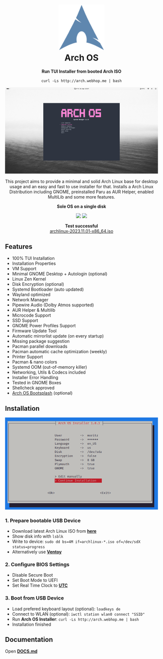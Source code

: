<h1 align="center">
  <img src="./logo.svg" width="150" height="150"/>
  <br>
  Arch OS
</h1>

<p align="center">
  <strong>Run TUI Installer from booted Arch ISO</strong>
</p>

<div align="center">

```
curl -Ls http://arch.webhop.me | bash
```

</div>

<p align="center"><img src="./screenshots/desktop.jpg" /></p>

<p align="center">
This project aims to provide a minimal and solid Arch Linux base for desktop usage and an easy and fast to use installer for that.
Installs a Arch Linux Distribution including GNOME, preinstalled Paru as AUR Helper, enabled MultiLib and some more features. 
</p>

<p align="center"><strong>Sole OS on a single disk</strong></p>

<p align="center">
  <img src="https://img.shields.io/badge/MAINTAINED-YES-green?style=for-the-badge">
  <img src="https://img.shields.io/badge/LICENSE-MIT-blue?style=for-the-badge">
</p>

<p align="center">
  <strong>Test successful</strong>
  <br>
  <a target="_blank" href="https://www.archlinux.de/releases/2023.11.01">archlinux-2023.11.01-x86_64.iso</a>
</p>

## Features

- 100% TUI Installation
- Installation Properties
- VM Support
- Minimal GNOME Desktop + Autologin (optional)
- Linux Zen Kernel
- Disk Encryption (optional)
- Systemd Bootloader (auto updated)
- Wayland optimized
- Network Manager
- Pipewire Audio (Dolby Atmos supported)
- AUR Helper & Multilib
- Microcode Support
- SSD Support
- GNOME Power Profiles Support
- Firmware Update Tool
- Automatic mirrorlist update (on every startup)
- Missing package suggestion
- Pacman parallel downloads
- Pacman automatic cache optimization (weekly)
- Printer Support
- Pacman & nano colors
- Systemd OOM (out-of-memory killer)
- Networking, Utils & Codecs included
- Installer Error Handling
- Tested in GNOME Boxes
- Shellcheck approved
- [Arch OS Bootsplash](https://github.com/murkl/plymouth-theme-arch-os) (optional)

## Installation

<p><img src="./screenshots/installer.png" /></p>

### 1. Prepare bootable USB Device

- Download latest Arch Linux ISO from **[here](https://www.archlinux.de/download)**
- Show disk info with `lsblk`
- Write to device: `sudo dd bs=4M if=archlinux-*.iso of=/dev/sdX status=progress`
- Alternatively use **[Ventoy](https://www.ventoy.net/en/download.html)**

### 2. Configure BIOS Settings

- Disable Secure Boot
- Set Boot Mode to UEFI
- Set Real Time Clock to **[UTC](https://time.is/de/UTC)**

### 3. Boot from USB Device

- Load prefered keyboard layout (optional): `loadkeys de`
- Connect to WLAN (optional): `iwctl station wlan0 connect "SSID"`
- Run **Arch OS Installer**: `curl -Ls http://arch.webhop.me | bash`
- Installation finished

## Documentation

Open **[DOCS.md](DOCS.md)**
